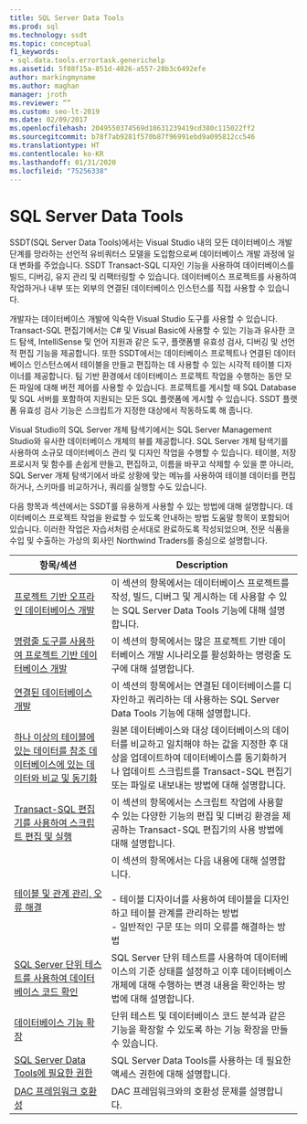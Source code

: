 ```yaml
---
title: SQL Server Data Tools
ms.prod: sql
ms.technology: ssdt
ms.topic: conceptual
f1_keywords:
- sql.data.tools.errortask.generichelp
ms.assetid: 5f08f15a-851d-4026-a557-28b3c6492efe
author: markingmyname
ms.author: maghan
manager: jroth
ms.reviewer: “”
ms.custom: seo-lt-2019
ms.date: 02/09/2017
ms.openlocfilehash: 2049550374569d10631239419cd380c115022ff2
ms.sourcegitcommit: b78f7ab9281f570b87f96991ebd9a095812cc546
ms.translationtype: HT
ms.contentlocale: ko-KR
ms.lasthandoff: 01/31/2020
ms.locfileid: "75256338"
---
```

# <a name="sql-server-data-tools"></a>SQL Server Data Tools

SSDT(SQL Server Data Tools)에서는 Visual Studio 내의 모든 데이터베이스 개발 단계를 망라하는 선언적 유비쿼터스 모델을 도입함으로써 데이터베이스 개발 과정에 일대 변화를 주었습니다. SSDT Transact\-SQL 디자인 기능을 사용하여 데이터베이스를 빌드, 디버깅, 유지 관리 및 리팩터링할 수 있습니다. 데이터베이스 프로젝트를 사용하여 작업하거나 내부 또는 외부의 연결된 데이터베이스 인스턴스를 직접 사용할 수 있습니다.  
  
개발자는 데이터베이스 개발에 익숙한 Visual Studio 도구를 사용할 수 있습니다. Transact\-SQL 편집기에서는 C# 및 Visual Basic에 사용할 수 있는 기능과 유사한 코드 탐색, IntelliSense 및 언어 지원과 같은 도구, 플랫폼별 유효성 검사, 디버깅 및 선언적 편집 기능을 제공합니다. 또한 SSDT에서는 데이터베이스 프로젝트나 연결된 데이터베이스 인스턴스에서 테이블을 만들고 편집하는 데 사용할 수 있는 시각적 테이블 디자이너를 제공합니다. 팀 기반 환경에서 데이터베이스 프로젝트 작업을 수행하는 동안 모든 파일에 대해 버전 제어를 사용할 수 있습니다. 프로젝트를 게시할 때 SQL Database 및 SQL 서버를 포함하여 지원되는 모든 SQL 플랫폼에 게시할 수 있습니다. SSDT 플랫폼 유효성 검사 기능은 스크립트가 지정한 대상에서 작동하도록 해 줍니다.  
  
Visual Studio의 SQL Server 개체 탐색기에서는 SQL Server Management Studio와 유사한 데이터베이스 개체의 뷰를 제공합니다. SQL Server 개체 탐색기를 사용하여 소규모 데이터베이스 관리 및 디자인 작업을 수행할 수 있습니다. 테이블, 저장 프로시저 및 함수를 손쉽게 만들고, 편집하고, 이름을 바꾸고 삭제할 수 있을 뿐 아니라, SQL Server 개체 탐색기에서 바로 상황에 맞는 메뉴를 사용하여 테이블 데이터를 편집하거나, 스키마를 비교하거나, 쿼리를 실행할 수도 있습니다.  
  
다음 항목과 섹션에서는 SSDT를 유용하게 사용할 수 있는 방법에 대해 설명합니다. 데이터베이스 프로젝트 작업을 완료할 수 있도록 안내하는 방법 도움말 항목이 포함되어 있습니다. 이러한 작업은 자습서처럼 순서대로 완료하도록 작성되었으며, 전문 식품을 수입 및 수출하는 가상의 회사인 Northwind Traders를 중심으로 설명합니다.  
  
|항목/섹션|Description|  
|-------------------|---------------|  
|[프로젝트 기반 오프라인 데이터베이스 개발](../ssdt/project-oriented-offline-database-development.md)|이 섹션의 항목에서는 데이터베이스 프로젝트를 작성, 빌드, 디버그 및 게시하는 데 사용할 수 있는 SQL Server Data Tools 기능에 대해 설명합니다.|  
|[명령줄 도구를 사용하여 프로젝트 기반 데이터베이스 개발](../ssdt/project-oriented-database-development-using-command-line-tools.md)|이 섹션의 항목에서는 많은 프로젝트 기반 데이터베이스 개발 시나리오를 활성화하는 명령줄 도구에 대해 설명합니다.|  
|[연결된 데이터베이스 개발](../ssdt/connected-database-development.md)|이 섹션의 항목에서는 연결된 데이터베이스를 디자인하고 쿼리하는 데 사용하는 SQL Server Data Tools 기능에 대해 설명합니다.|  
|[하나 이상의 테이블에 있는 데이터를 참조 데이터베이스에 있는 데이터와 비교 및 동기화](../ssdt/compare-and-synchronize-data-in-tables-with-data-in-reference-database.md)|원본 데이터베이스와 대상 데이터베이스의 데이터를 비교하고 일치해야 하는 값을 지정한 후 대상을 업데이트하여 데이터베이스를 동기화하거나 업데이트 스크립트를 Transact\-SQL 편집기 또는 파일로 내보내는 방법에 대해 설명합니다.|  
|[Transact-SQL 편집기를 사용하여 스크립트 편집 및 실행](../ssdt/use-transact-sql-editor-to-edit-and-execute-scripts.md)|이 섹션의 항목에서는 스크립트 작업에 사용할 수 있는 다양한 기능의 편집 및 디버깅 환경을 제공하는 Transact\-SQL 편집기의 사용 방법에 대해 설명합니다.|  
|[테이블 및 관계 관리, 오류 해결](../ssdt/manage-tables-relationships-and-fix-errors.md)|이 섹션의 항목에서는 다음 내용에 대해 설명합니다.<br /><br />-   테이블 디자이너를 사용하여 테이블을 디자인하고 테이블 관계를 관리하는 방법<br />-   일반적인 구문 또는 의미 오류를 해결하는 방법|  
|[SQL Server 단위 테스트를 사용하여 데이터베이스 코드 확인](../ssdt/verifying-database-code-by-using-sql-server-unit-tests.md)|SQL Server 단위 테스트를 사용하여 데이터베이스의 기준 상태를 설정하고 이후 데이터베이스 개체에 대해 수행하는 변경 내용을 확인하는 방법에 대해 설명합니다.|  
|[데이터베이스 기능 확장](../ssdt/extending-the-database-features.md)|단위 테스트 및 데이터베이스 코드 분석과 같은 기능을 확장할 수 있도록 하는 기능 확장을 만들 수 있습니다.|  
|[SQL Server Data Tools에 필요한 권한](../ssdt/required-permissions-for-sql-server-data-tools.md)|SQL Server Data Tools를 사용하는 데 필요한 액세스 권한에 대해 설명합니다.|  
|[DAC 프레임워크 호환성](../ssdt/dac-framework-compatibility.md)|DAC 프레임워크와의 호환성 문제를 설명합니다.|  
  

  
